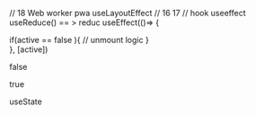 // 18
Web worker
pwa
useLayoutEffect
// 16 17 
// hook useeffect
useReduce() == > reduc
useEffect(()=> {
   
 if(active == false ){
       // unmount logic
   }   
}, [active])

false

true 


useState 
